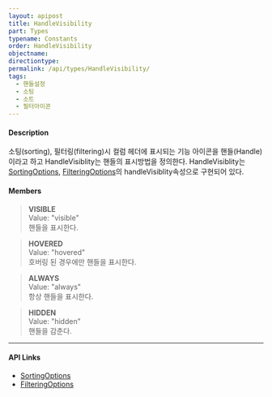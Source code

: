 ```yaml
---
layout: apipost
title: HandleVisibility
part: Types
typename: Constants
order: HandleVisibility
objectname: 
directiontype: 
permalink: /api/types/HandleVisibility/
tags:
  - 핸들설정
  - 소팅
  - 소트
  - 필터아이콘
---
```



#### Description

소팅(sorting), 필터링(filtering)시 컬럼 헤더에 표시되는 기능 아이콘을 핸들(Handle)이라고 하고 HandleVisiblity는 핸들의 표시방법을 정의한다. HandleVisiblity는 [SortingOptions](/api/types/SortingOptions/), [FilteringOptions](/api/types/FilteringOptions/)의 handleVisiblity속성으로 구현되어 있다.

#### Members

> **VISIBLE**  
> Value: "visible"   
> 핸들을 표시한다.                                   

> **HOVERED**  
> Value: "hovered"   
> 호버링 된 경우에만 핸들을 표시한다.                              

> **ALWAYS**  
> Value: "always"   
> 항상 핸들을 표시한다.                                   

> **HIDDEN**    
> Value: "hidden"    
> 핸들을 감춘다.                          

---

#### API Links

* [SortingOptions](/api/types/SortingOptions/)
* [FilteringOptions](/api/types/FilteringOptions/)